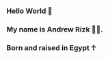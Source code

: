 ### Hello World 👋                        
### My name is Andrew Rizk 🙋‍♂️.           
### Born and raised in Egypt ☥





